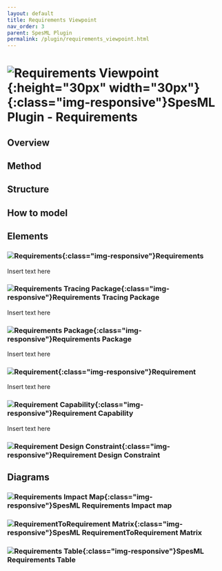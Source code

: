```yaml
---
layout: default
title: Requirements Viewpoint
nav_order: 3
parent: SpesML Plugin
permalink: /plugin/requirements_viewpoint.html
---
```

# ![Requirements Viewpoint](/images/requirements_viewpoint/RequirementsViewpoint.png){:height="30px" width="30px"}{:class="img-responsive"}SpesML Plugin - Requirements

## Overview

## Method

## Structure

## How to model

## Elements

### ![Requirements](/images/requirements_viewpoint/RequirementsViewpoint.png){:class="img-responsive"}Requirements
Insert text here

### ![Requirements Tracing Package](/images/requirements_viewpoint/RequirementsTracingPackage.png){:class="img-responsive"}Requirements Tracing Package
Insert text here

### ![Requirements Package](/images/requirements_viewpoint/RequirementsPackage.png){:class="img-responsive"}Requirements Package
Insert text here

### ![Requirement](/images/requirements_viewpoint/Requirement.png){:class="img-responsive"}Requirement
Insert text here

### ![Requirement Capability](/images/requirements_viewpoint/Requirement_Capability.png){:class="img-responsive"}Requirement Capability
Insert text here

### ![Requirement Design Constraint](/images/requirements_viewpoint/Requirement_DesignConstraint.png){:class="img-responsive"}Requirement Design Constraint

## Diagrams

### ![Requirements Impact Map](/images/diagrams/map.png){:class="img-responsive"}SpesML Requirements Impact map

### ![RequirementToRequirement Matrix](/images/diagrams/matrix.png){:class="img-responsive"}SpesML RequirementToRequirement Matrix

### ![Requirements Table](/images/diagrams/table.png){:class="img-responsive"}SpesML Requirements Table
